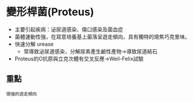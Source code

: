 <link rel="stylesheet" href="../index.css">

# 變形桿菌(Proteus)
- 主要引起疾病：泌尿道感染、傷口感染及菌血症
- 菌體<span class="red">運動性強</span>，在寫意培養基上菌落呈遊走傾向，具有獨特的燒焦巧克里味。
- 快速分解 urease
    - 常導致泌尿道感染，分解尿素產生鹼性產物->導致尿道結石
- Proteus的O抗原與立克次體有交叉反應-><span class="red">Weil-Felix試驗</span>

## 重點
    很強的遊走傾向